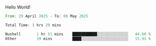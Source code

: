 Hello World!

<!--START_SECTION:waka-->

```rust
From: 29 April 2025 - To: 06 May 2025

Total Time: 3 hrs 29 mins

Nushell       1 hr 51 mins    ███████████░░░░░░░░░░░░░░   44.60 %
Other         39 mins         ████░░░░░░░░░░░░░░░░░░░░░   15.91 %
```

<!--END_SECTION:waka-->
